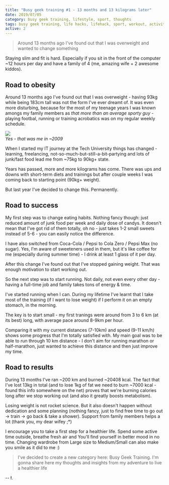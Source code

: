 ```yaml
---
title: "Busy geek training #1 - 13 months and 13 kilograms later"
date: 2019/07/05
category: busy geek training, lifestyle, sport, thoughts
tags: busy geek training, life hacks, lifehack, sport, workout, activity, working out, lifestyle, geek, geek training
active: 2
---
```


> Around 13 months ago I've found out that I was overweight and wanted to change something

Staying slim and fit is hard. Especially if you sit in the front of the computer ~12 hours per day and have a family of 4 (me, amazing wife + 2 awesome kiddos).

## Road to obesity

Around 13 months ago I've found out that I was overweight - having 93kg while being 183cm tall was not the form I've ever dreamt of. It was even more disturbing, because for the most of my teenage years I was known amongs my family members as *that more than an average sporty guy* - playing footbal, running or training acrobatics was on my regular weekly schedule.

<img src='/static/giphy1.gif'/><br><em>Yes - that was me in ~2009</em>

When I started my IT journey at the Tech University things has changed - learning, freelancing, not-so-much-but-still-a-bit-partying and lots of junk/fast food lead me from ~75kg to 90kg+ state.

Years has passed, more and more kilograms has come. There was ups and downs with short-term diets and trainings but after couple weeks I was coming back to starting point (90kg+ weight).

But last year I've decided to change this. Permanently.

## Road to success

My first step was to change eating habits. Nothing fancy though: just reduced amount of junk food per week and daily dose of candys. It doesn't mean that I've got rid of them totally, oh no - just takes 1-2 small sweets instead of 5-6 - you can easily notice the difference.

I have also switched from Coca-Cola / Pepsi to Cola Zero / Pepsi Max (no sugar). Yes, I'm aware of sweeteners used in them, but it's like coffee for me (especially during summer time) - I drink at least 1 glass of it per day.

After this change I've found out that I've stopped gaining weight. That was enough motivation to start working out.

So the next step was to start running. Not daily, not even every other day - having a full-time job and family takes tons of energy & time.

I've started running when I can. During my lifetime I've learnt that I take most of the training (if I want to lose weight) if I perform it on an empty stomach, in the morning.

The key is to start small - my first tranings were around from 3 to 6 km (at its best) long, with average pace around 8-9km per hour.

Comparing it with my current distances (7-10km) and speed (9-11 km/h) shows some progress that I'm totally satisfied with. My main goal was to be able to run through 10 km distance - I don't aim for running marathon or half-marathon, just wanted to achieve this distance and then just improve my time.

## Road to results

During 13 months I've ran ~200 km and burned ~20408 kcal. The fact that I've lost 13kg in total (and to lose 1kg of fat we need to burn ~7000 kcal - found this info somewhere on the net) proves that we're burning calories long after we stop working out (and also it greatly boosts metabolism).

Losing weight is not rocket science. But it also doesn't happen without dedication and some planning (nothing fancy, just to find free time to go out -> train -> go back & take a shower). Support from family members helps a lot (thank you, my dear wifey ;*)

I encourage you to take a first step for a healthier life. Spend some active time outside, breathe fresh air and You'll find yourself in better mood in no time. Changing wardrobe from Large size to Medium/Small can also make you smile as it did to me :)

> I've decided to create a new category here: Busy Geek Training. I'm gonna share here my thoughts and insights from my adventure to live a healthier life

-- ł.
